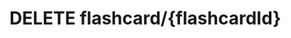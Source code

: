 #  DELETE flashcard/{flashcardId}

<api-endpoint openapi-path="../../../src/main/resources/backend_flashpomo-openapi.yaml" method="DELETE" endpoint="/flashcard/{flashcardId}"/>